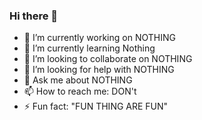 ### Hi there 👋

- 🔭 I’m currently working on NOTHING
- 🌱 I’m currently learning Nothing
- 👯 I’m looking to collaborate on NOTHING
- 🤔 I’m looking for help with NOTHING
- 💬 Ask me about NOTHING
- 📫 How to reach me: DON't
- ⚡ Fun fact: "FUN THING ARE FUN"
